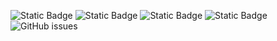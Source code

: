 ![Static Badge](https://img.shields.io/badge/blacklists-60-000000) ![Static Badge](https://img.shields.io/badge/blacklisted-2539422-cc0000) ![Static Badge](https://img.shields.io/badge/whitelisted-2244-00CC00) ![Static Badge](https://img.shields.io/badge/streaming_blacklist-28107-000000) ![GitHub issues](https://img.shields.io/github/issues/fabriziosalmi/blacklists)
